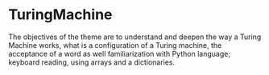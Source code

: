 # TuringMachine
The objectives of the theme are to understand and deepen the way a Turing Machine works, what is a configuration of a Turing machine, the acceptance of a word as well familiarization with Python language; keyboard reading, using arrays and a dictionaries.
